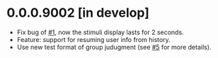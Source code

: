 # 0.0.0.9002 [in develop]

* Fix bug of [#1](https://github.com/psychelzh/two-back-tests/issues/1), now the stimuli display lasts for 2 seconds.
* Feature: support for resuming user info from history.
* Use new test format of group judugment (see [#5](https://github.com/psychelzh/two-back-tests/issues/5) for more details).
